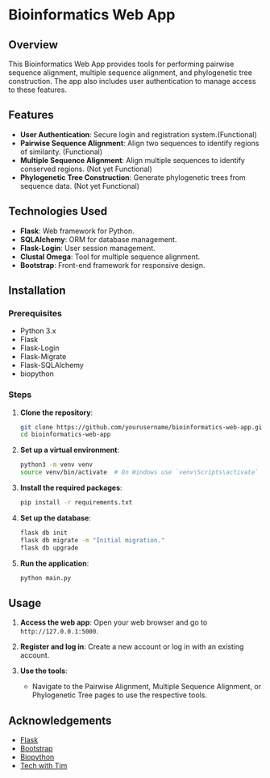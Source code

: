 # Bioinformatics Web App

## Overview

This Bioinformatics Web App provides tools for performing pairwise sequence alignment, multiple sequence alignment, and phylogenetic tree construction. The app also includes user authentication to manage access to these features.

## Features

- **User Authentication**: Secure login and registration system.(Functional)
- **Pairwise Sequence Alignment**: Align two sequences to identify regions of similarity. (Functional)
- **Multiple Sequence Alignment**: Align multiple sequences to identify conserved regions. (Not yet Functional)
- **Phylogenetic Tree Construction**: Generate phylogenetic trees from sequence data. (Not yet Functional)

## Technologies Used

- **Flask**: Web framework for Python.
- **SQLAlchemy**: ORM for database management.
- **Flask-Login**: User session management.
- **Clustal Omega**: Tool for multiple sequence alignment.
- **Bootstrap**: Front-end framework for responsive design.

## Installation

### Prerequisites

- Python 3.x
- Flask
- Flask-Login
- Flask-Migrate
- Flask-SQLAlchemy
- biopython

### Steps

1. **Clone the repository**:

   ```sh
   git clone https://github.com/yourusername/bioinformatics-web-app.git
   cd bioinformatics-web-app
   ```

2. **Set up a virtual environment**:

   ```sh
   python3 -m venv venv
   source venv/bin/activate  # On Windows use `venv\Scripts\activate`
   ```

3. **Install the required packages**:

   ```sh
   pip install -r requirements.txt
   ```

4. **Set up the database**:

   ```sh
   flask db init
   flask db migrate -m "Initial migration."
   flask db upgrade
   ```

5. **Run the application**:
   ```sh
   python main.py
   ```

## Usage

1. **Access the web app**:
   Open your web browser and go to `http://127.0.0.1:5000`.

2. **Register and log in**:
   Create a new account or log in with an existing account.

3. **Use the tools**:
   - Navigate to the Pairwise Alignment, Multiple Sequence Alignment, or Phylogenetic Tree pages to use the respective tools.

## Acknowledgements

- [Flask](https://flask.palletsprojects.com/)
- [Bootstrap](https://getbootstrap.com/)
- [Biopython](https://biopython.org/)
- [Tech with Tim](https://github.com/techwithtim/Flask-Web-App-Tutorial)
